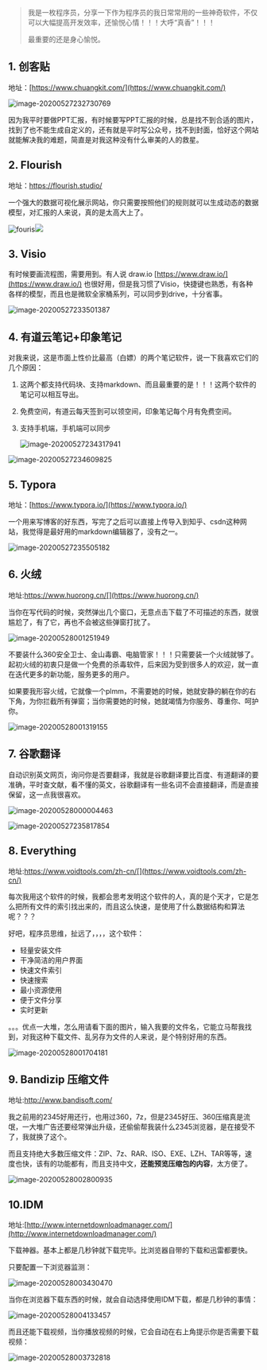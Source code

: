 >我是一枚程序员，分享一下作为程序员的我日常常用的一些神奇软件，不仅可以大幅提高开发效率，还愉悦心情！！！大呼“真香”！！！
>
>最重要的还是身心愉悦。



## 1. 创客贴

地址：[https://www.chuangkit.com/](https://www.chuangkit.com/)

![image-20200527232730769](https://images-1253198264.cos.ap-guangzhou.myqcloud.com/image-20200527232730769.png)



因为我平时要做PPT汇报，有时候要写PPT汇报的时候，总是找不到合适的图片，找到了也不能生成自定义的，还有就是平时写公众号，找不到封面，恰好这个网站就能解决我的难题，简直是对我这种没有什么审美的人的救星。

## 2. Flourish
地址：https://flourish.studio/

一个强大的数据可视化展示网站，你只需要按照他们的规则就可以生成动态的数据模型，对汇报的人来说，真的是太高大上了。

![fouris](https://images-1253198264.cos.ap-guangzhou.myqcloud.com/fouris-1590598180725.gif)![](https://images-1253198264.cos.ap-guangzhou.myqcloud.com/微信图片_20200527233758.gif)



## 3. Visio

有时候要画流程图，需要用到。有人说 draw.io [https://www.draw.io/](https://www.draw.io/) 也很好用，但是我习惯了Visio，快捷键也熟悉，有各种各样的模型，而且也是微软全家桶系列，可以同步到drive，十分省事。

![image-20200527233501387](https://images-1253198264.cos.ap-guangzhou.myqcloud.com/image-20200527233501387.png)

## 4. 有道云笔记+印象笔记

对我来说，这是市面上性价比最高（白嫖）的两个笔记软件，说一下我喜欢它们的几个原因：

1. 这两个都支持代码块、支持markdown、而且最重要的是！！！这两个软件的笔记可以相互导出。

2. 免费空间，有道云每天签到可以领空间，印象笔记每个月有免费空间。

3. 支持手机端，手机端可以同步

   ![image-20200527234317941](https://images-1253198264.cos.ap-guangzhou.myqcloud.com/image-20200527234317941.png)

![image-20200527234609825](https://images-1253198264.cos.ap-guangzhou.myqcloud.com/image-20200527234609825.png)
## 5. Typora

地址：[https://www.typora.io/](https://www.typora.io/)

一个用来写博客的好东西，写完了之后可以直接上传导入到知乎、csdn这种网站，我觉得是最好用的markdown编辑器了，没有之一。

![image-20200527235505182](https://images-1253198264.cos.ap-guangzhou.myqcloud.com/image-20200527235505182.png)

## 6. 火绒

地址:https://www.huorong.cn/[](https://www.huorong.cn/)

当你在写代码的时候，突然弹出几个窗口，无意点击下载了不可描述的东西，就很尴尬了，有了它，再也不会被这些弹窗打扰了。

![image-20200528001251949](https://images-1253198264.cos.ap-guangzhou.myqcloud.com/image-20200528001251949.png)

不要装什么360安全卫士、金山毒霸、电脑管家！！！只需要装一个火绒就够了。起初火绒的初衷只是做一个免费的杀毒软件，后来因为受到很多人的欢迎，就一直在迭代更多的新功能，服务更多的用户。

如果要我形容火绒，它就像一个plmm，不需要她的时候，她就安静的躺在你的右下角，为你拦截所有弹窗；当你需要她的时候，她就竭情为你服务、尊重你、呵护你。

![image-20200528001319155](https://images-1253198264.cos.ap-guangzhou.myqcloud.com/image-20200528001319155.png)

## 7. 谷歌翻译

自动识别英文网页，询问你是否要翻译，我就是谷歌翻译要比百度、有道翻译的要准确，平时查文献，看不懂的英文，谷歌翻译有一些名词不会直接翻译，而是直接保留，这一点我很喜欢。

![image-20200528000004463](https://images-1253198264.cos.ap-guangzhou.myqcloud.com/image-20200528000004463.png)

![image-20200527235817854](https://images-1253198264.cos.ap-guangzhou.myqcloud.com/image-20200527235817854.png)

## 8. Everything

 地址:https://www.voidtools.com/zh-cn/[](https://www.voidtools.com/zh-cn/)

每次我用这个软件的时候，我都会思考发明这个软件的人，真的是个天才，它是怎么把所有文件的索引找出来的，而且这么快速，是使用了什么数据结构和算法呢？？？

好吧，程序员思维，扯远了，，，，这个软件：

- 轻量安装文件
- 干净简洁的用户界面
- 快速文件索引
- 快速搜索
- 最小资源使用
- 便于文件分享
- 实时更新

。。。优点一大堆，怎么用请看下面的图片，输入我要的文件名，它能立马帮我找到，对我这种下载文件、乱另存为文件的人来说，是个特别好用的东西。

![image-20200528001704181](https://images-1253198264.cos.ap-guangzhou.myqcloud.com/image-20200528001704181.png)

## 9. Bandizip 压缩文件

地址:http://www.bandisoft.com/

我之前用的2345好用还行，也用过360，7z，但是2345好压、360压缩真是流氓，一大堆广告还要经常弹出升级，还偷偷帮我装什么2345浏览器，是在接受不了，我就换了这个。

而且支持绝大多数压缩文件：ZIP、7z、RAR、ISO、EXE、LZH、TAR等等，速度也快，该有的功能都有，而且支持中文，**还能预览压缩包的内容**，太方便了。

![image-20200528002800935](https://images-1253198264.cos.ap-guangzhou.myqcloud.com/image-20200528002800935.png)

## 10.IDM

地址:[http://www.internetdownloadmanager.com/](http://www.internetdownloadmanager.com/)

下载神器。基本上都是几秒钟就下载完毕。比浏览器自带的下载和迅雷都要快。

只要配置一下浏览器监测：

 ![image-20200528003430470](https://images-1253198264.cos.ap-guangzhou.myqcloud.com/image-20200528003430470.png)

当你在浏览器下载东西的时候，就会自动选择使用IDM下载，都是几秒钟的事情：

![image-20200528004133457](https://images-1253198264.cos.ap-guangzhou.myqcloud.com/image-20200528004133457.png)

而且还能下载视频，当你播放视频的时候，它会自动在右上角提示你是否需要下载视频：

![image-20200528003732818](https://images-1253198264.cos.ap-guangzhou.myqcloud.com/image-20200528003732818.png)



